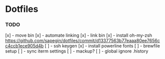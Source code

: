 # Dotfiles

### TODO
[x] - move bin
[x] - automate linking
[x] - link bin
[x] - install oh-my-zsh https://github.com/sapegin/dotfiles/commit/d13377563b77eaaa80ee7656cc4ccb1ece905d4b
[ ] - ssh keygen
[x] - install powerline fonts
[ ] - brewfile setup
[ ] - sync iterm settings
[ ] - mackup?
[ ] - global ignore .history